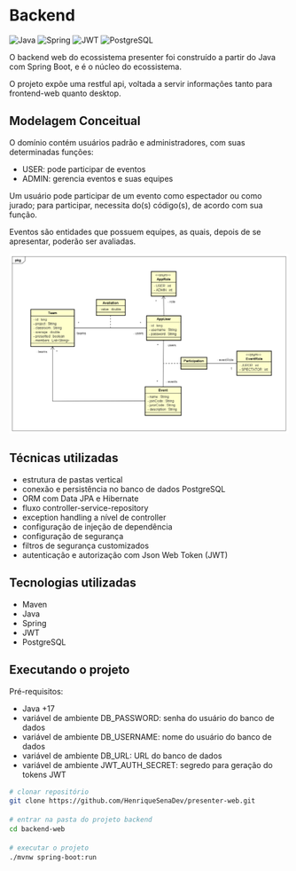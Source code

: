 # Backend
![Java](https://img.shields.io/badge/Java-CA4245?style=for-the-badge&logo=openjdk&logoColor=white)
![Spring](https://img.shields.io/badge/Spring-6DB33F?style=for-the-badge&logo=spring&logoColor=white)
![JWT](https://img.shields.io/badge/json%20web%20tokens-323330?style=for-the-badge&logo=json-web-tokens&logoColor=pink)
![PostgreSQL](	https://img.shields.io/badge/PostgreSQL-316192?style=for-the-badge&logo=postgresql&logoColor=white)

O backend web do ecossistema presenter foi construído a partir do Java com Spring Boot, e é o núcleo do ecossistema.

O projeto expõe uma restful api, voltada a servir informações tanto para frontend-web quanto desktop.

## Modelagem Conceitual
O domínio contém usuários padrão e administradores, com suas determinadas funções:
- USER: pode participar de eventos
- ADMIN: gerencia eventos e suas equipes 

Um usuário pode participar de um evento como espectador ou como jurado; para participar, necessita do(s) código(s), de acordo com sua função.

Eventos são entidades que possuem equipes, as quais, depois de se apresentar, poderão ser avaliadas.

![Diagrama UML](https://github.com/HenriqueSenaDev/assets/blob/main/presenter-web/PresenterWebDiagramaUML.PNG)

## Técnicas utilizadas
- estrutura de pastas vertical
- conexão e persistência no banco de dados PostgreSQL
- ORM com Data JPA e Hibernate
- fluxo controller-service-repository
- exception handling a nível de controller
- configuração de injeção de dependência
- configuração de segurança
- filtros de segurança customizados
- autenticação e autorização com Json Web Token (JWT)

## Tecnologias utilizadas
- Maven
- Java
- Spring
- JWT
- PostgreSQL

## Executando o projeto
Pré-requisitos: 
- Java +17
- variável de ambiente DB_PASSWORD: senha do usuário do banco de dados
- variável de ambiente DB_USERNAME: nome do usuário do banco de dados
- variável de ambiente DB_URL: URL do banco de dados
- variável de ambiente JWT_AUTH_SECRET: segredo para geração do tokens JWT

```bash
# clonar repositório
git clone https://github.com/HenriqueSenaDev/presenter-web.git

# entrar na pasta do projeto backend
cd backend-web

# executar o projeto
./mvnw spring-boot:run
```